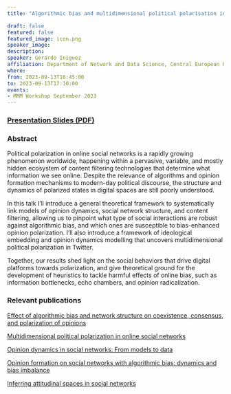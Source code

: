```yaml
---
title: "Algorithmic bias and multidimensional political polarisation in online social networks"

draft: false
featured: false
featured_image: icon.png
speaker_image:
description:
speaker: Gerardo Iniguez
affiliation: Department of Network and Data Science, Central European University Vienna
where:
from: 2023-09-13T16:45:00
to: 2023-09-13T17:10:00
events:
- MMM Workshop September 2023
---
```


### [Presentation Slides (PDF)](Presentation_Iniguez-MMM.pdf)


### Abstract

Political polarization in online social networks is a rapidly growing phenomenon worldwide, happening within a pervasive, variable, and mostly hidden ecosystem of content filtering technologies that determine what information we see online. Despite the relevance of algorithms and opinion formation mechanisms to modern-day political discourse, the structure and dynamics of polarized states in digital spaces are still poorly understood. 

In this talk I’ll introduce a general theoretical framework to systematically link models of opinion dynamics, social network structure, and content filtering, allowing us to pinpoint what type of social interactions are robust against algorithmic bias, and which ones are susceptible to bias-enhanced opinion polarization. I’ll also introduce a framework of ideological embedding and opinion dynamics modelling that uncovers multidimensional political polarization in Twitter. 

Together, our results shed light on the social behaviors that drive digital platforms towards polarization, and give theoretical ground for the development of heuristics to tackle harmful effects of online bias, such as information bottlenecks, echo chambers, and opinion radicalization.
 
 

### Relevant publications 


[Effect of algorithmic bias and network structure on coexistence,
consensus, and polarization of opinions](Peralta_EffectAlgorithmicBiasNetStructure.pdf)

[Multidimensional political polarization in online social networks](Peralta_MultidimensionalPoliticalPolarizationOSNs.pdf)

[Opinion dynamics in social networks: From models to data](Peralta_OpinionDynamicsSocialNets.pdf)

[Opinion formation on social networks with
algorithmic bias: dynamics and bias imbalance](Peralta_OpinionFormationSocialNetsAlgorithmicBias.pdf)

[Inferring attitudinal spaces in social networks](RamaciottiInferringAttitudinalSpacesSocialNets.pdf)
